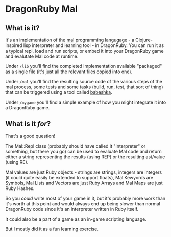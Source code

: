# DragonRuby Mal

## What is it?

It's an implementation of the [mal](https://github.com/kanaka/mal) programming langugage - a Clojure-inspired lisp interpreter and learning tool - in DragonRuby. You can run it as a typical repl, load and run scripts, or embed it into your DragonRuby game and evalutate Mal code at runtime.

Under `/lib` you'll find the completed implementation available "packaged" as a single file (it's just all the relevant files copied into one).

Under `/mal` you'll find the resulting source code of the various steps of the mal process, some tests and some tasks (build, run, test, that sort of thing) that can be triggered using a tool called [babashka](https://babashka.org/).

Under `/mygame` you'll find a simple example of how you might integrate it into a DragonRuby game.

## What is it _for_?

That's a good question!

The Mal::Repl class (probably should have called it "Interpreter" or something, but there you go) can be used to evaluate Mal code and return either a string representing the results (using REP) or the resulting ast/value (using RE).

Mal values are just Ruby objects - strings are strings, integers are integers (it could quite easily be extended to support floats), Mal Kewyords are Symbols, Mal Lists and Vectors are just Ruby Arrays and Mal Maps are just Ruby Hashes.

So you _could_ write most of your game in it,  but it's probably more work than it's worth at this point and would always end up being slower than normal DragonRuby code since it's an interpreter written in Ruby itself.

It could also be a part of a game as an in-game scripting language.

But I mostly did it as a fun learning exercise.
